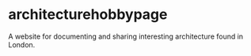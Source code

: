 # architecturehobbypage
A website for documenting and sharing interesting architecture found in London.
